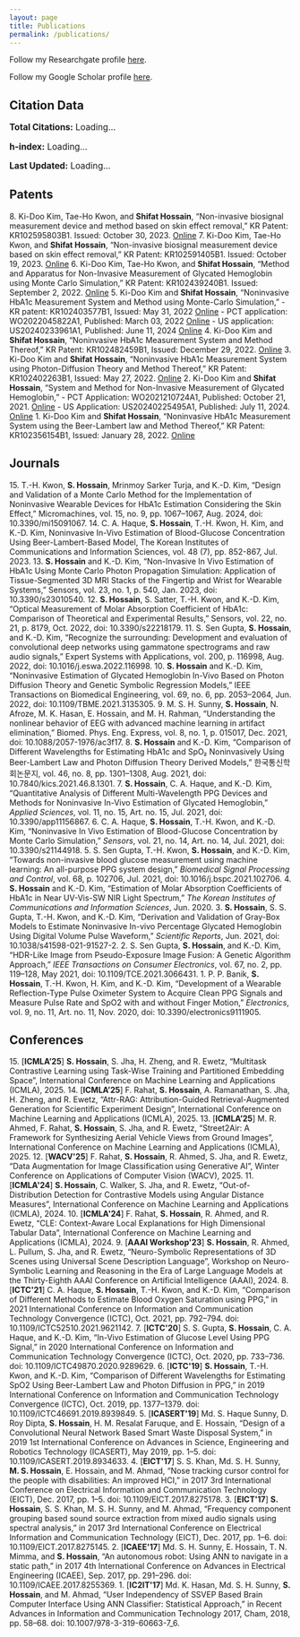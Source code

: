 ```yaml
---
layout: page
title: Publications
permalink: /publications/
---
```



<!-- # Publications -->
Follow my Researchgate profile [here](http://www.researchgate.net/profile/Shifat_Hossain).

Follow my Google Scholar profile [here](https://scholar.google.com/citations?user=p-dnT8MAAAAJ&hl=en).

<!-- <script src="https://ajax.googleapis.com/ajax/libs/jquery/3.6.4/jquery.min.js"></script> -->


<!-- <div id='temp'></div>
<script>
    $.getJSON("http://cse.bth.se/~fer/googlescholar-api/googlescholar.php?user=p-dnT8MAAAAJ",function(data){

    });
</script> -->

<script data-goatcounter="https://shifathsn.goatcounter.com/count" async src="https://gc.zgo.at/count.js"></script>

## Citation Data

<div id="metrics" style="font-size: 1.1em; margin-bottom: 1em;">
  <p><strong>Total Citations:</strong> <span id="totalCitations">Loading...</span></p>
  <p><strong>h-index:</strong> <span id="hIndex">Loading...</span></p>
  <p><strong>Last Updated:</strong> <span id="lastUpdated">Loading...</span></p>
</div>

<div style="width: 100%; max-width: 600px;">
  <canvas id="citationsChart"></canvas>
</div>

<script src="https://cdn.jsdelivr.net/npm/chart.js"></script>
<script>
  const API_URL = "https://prinetapi.mooo.com/api/citations";

  fetch(API_URL)
    .then(res => res.json())
    .then(data => {
      // Set citation metrics
      const citationCounts = Object.values(data.citations);
      const years = Object.keys(data.citations);

      const total = citationCounts.reduce((a, b) => a + b, 0);
      document.getElementById("totalCitations").textContent = total;
      document.getElementById("hIndex").textContent = data.h_index;
      document.getElementById("lastUpdated").textContent = new Date(data.last_updated).toLocaleString();

      // Render Chart
      const ctx = document.getElementById('citationsChart').getContext('2d');
      new Chart(ctx, {
        type: 'bar',
        data: {
          labels: years,
          datasets: [{
            label: 'Citations per Year',
            data: citationCounts,
            backgroundColor: 'rgba(100, 100, 100, 0.8)',
            borderColor: 'rgba(50, 50, 50, 1)',
            borderWidth: 1
          }]
        },
        options: {
          responsive: true,
          scales: {
            y: {
              beginAtZero: true,
              ticks: {
                precision: 0
              }
            }
          },
          plugins: {
            legend: {
              display: false
            }
          }
        }
      });
    })
    .catch(err => {
      document.getElementById("metrics").innerHTML =
        "<p style='color:red;'>Failed to load citation data. Please check if the API server is running.</p>";
      document.getElementById("citationsChart").outerHTML = "";
      console.error("Error fetching data:", err);
    });
</script>



## Patents
8\.	Ki-Doo Kim, Tae-Ho Kwon, and **Shifat Hossain**, “Non-invasive biosignal measurement device and method based on skin effect removal,” KR Patent: KR102595803B1. Issued: October 30, 2023. [Online](https://patents.google.com/patent/KR102595803B1/en)
7\.	Ki-Doo Kim, Tae-Ho Kwon, and **Shifat Hossain**, “Non-invasive biosignal measurement device based on skin effect removal,” KR Patent: KR102591405B1. Issued: October 19, 2023. [Online](file:///s://patents.google.com/patent/KR102591405B1/en)
6\.	Ki-Doo Kim, Tae-Ho Kwon, and **Shifat Hossain**, “Method and Apparatus for Non-Invasive Measurement of Glycated Hemoglobin using Monte Carlo Simulation,” KR Patent: KR102439240B1. Issued: September 2, 2022. [Online](https://patents.google.com/patent/KR102439240B1/en)
5\.	Ki-Doo Kim and **Shifat Hossain**, “Noninvasive HbA1c Measurement System and Method using Monte-Carlo Simulation,”
    - KR patent: KR102403577B1, Issued: May 31, 2022 [Online](https://patents.google.com/patent/KR102403577B1/en)
    - PCT application: WO2022045822A1, Published: March 03, 2022 [Online](https://patents.google.com/patent/WO2022045822A1/en)
    - US application: US20240233961A1, Published: June 11, 2024 [Online](https://patents.google.com/patent/US20240233961A1/en)
4\. Ki-Doo Kim and **Shifat Hossain**, “Noninvasive HbA1c Measurement System and Method Thereof,” KR Patent: KR102482459B1, Issued: December 29, 2022. [Online](https://patents.google.com/patent/KR102482459B1/en)
3\. Ki-Doo Kim and **Shifat Hossain**, “Noninvasive HbA1c Measurement System using Photon-Diffusion Theory and Method Thereof,” KR Patent: KR102402263B1, Issued: May 27, 2022. [Online](https://patents.google.com/patent/KR102402263B1/en)
2\. Ki-Doo Kim and **Shifat Hossain**, “System and Method for Non-Invasive Measurement of Glycated Hemoglobin,”
    - PCT Application: WO2021210724A1, Published: October 21, 2021. [Online](https://patents.google.com/patent/WO2021210724A1/en)
    - US Application: US20240225495A1, Published: July 11, 2024. [Online](https://patents.google.com/patent/US20240225495A1/en)
1\. Ki-Doo Kim and **Shifat Hossain**, “Noninvasive HbA1c Measurement System using the Beer-Lambert law and Method Thereof,” KR Patent: KR102356154B1, Issued: January 28, 2022. [Online](https://patents.google.com/patent/KR102356154B1/en)


## Journals
15\. T.-H. Kwon, **S. Hossain**, Mrinmoy Sarker Turja, and K.-D. Kim, “Design and Validation of a Monte Carlo Method for the Implementation of Noninvasive Wearable Devices for HbA1c Estimation Considering the Skin Effect,” Micromachines, vol. 15, no. 9, pp. 1067–1067, Aug. 2024, doi: 10.3390/mi15091067.
14\. C. A. Haque, **S. Hossain**, T.-H. Kwon, H. Kim, and K.-D. Kim, Noninvasive In-Vivo Estimation of Blood-Glucose Concentration Using Beer-Lambert-Based Model, The Korean Institutes of Communications and Information Sciences, vol. 48 (7), pp. 852-867, Jul. 2023.
13\. **S. Hossain** and K.-D. Kim, “Non-Invasive In Vivo Estimation of HbA1c Using Monte Carlo Photon Propagation Simulation: Application of Tissue-Segmented 3D MRI Stacks of the Fingertip and Wrist for Wearable Systems,” Sensors, vol. 23, no. 1, p. 540, Jan. 2023, doi: 10.3390/s23010540.
12\. **S. Hossain**, S. Satter, T.-H. Kwon, and K.-D. Kim, “Optical Measurement of Molar Absorption Coefficient of HbA1c: Comparison of Theoretical and Experimental Results,” Sensors, vol. 22, no. 21, p. 8179, Oct. 2022, doi: 10.3390/s22218179.
11\. S. Sen Gupta, **S. Hossain**, and K.-D. Kim, “Recognize the surrounding: Development and evaluation of convolutional deep networks using gammatone spectrograms and raw audio signals,” Expert Systems with Applications, vol. 200, p. 116998, Aug. 2022, doi: 10.1016/j.eswa.2022.116998.
10\.	**S. Hossain** and K.-D. Kim, “Noninvasive Estimation of Glycated Hemoglobin In-Vivo Based on Photon Diffusion Theory and Genetic Symbolic Regression Models,” IEEE Transactions on Biomedical Engineering, vol. 69, no. 6, pp. 2053–2064, Jun. 2022, doi: 10.1109/TBME.2021.3135305.
9\.  M. S. H. Sunny, **S. Hossain**, N. Afroze, M. K. Hasan, E. Hossain, and M. H. Rahman, “Understanding the nonlinear behavior of EEG with advanced machine learning in artifact elimination,” Biomed. Phys. Eng. Express, vol. 8, no. 1, p. 015017, Dec. 2021, doi: 10.1088/2057-1976/ac3f17.
8\.  **S. Hossain** and K.-D. Kim, “Comparison of Different Wavelengths for Estimating HbA1c and SpO₂ Noninvasively Using Beer-Lambert Law and Photon Diffusion Theory Derived Models,” 한국통신학회논문지, vol. 46, no. 8, pp. 1301–1308, Aug. 2021, doi: 10.7840/kics.2021.46.8.1301.
7\.  **S. Hossain**, C. A. Haque, and K.-D. Kim, “Quantitative Analysis of Different Multi-Wavelength PPG Devices and Methods for Noninvasive In-Vivo Estimation of Glycated Hemoglobin,” *Applied Sciences*, vol. 11, no. 15, Art. no. 15, Jul. 2021, doi: 10.3390/app11156867.
6\.	C. A. Haque, **S. Hossain**, T.-H. Kwon, and K.-D. Kim, “Noninvasive In Vivo Estimation of Blood-Glucose Concentration by Monte Carlo Simulation,” *Sensors*, vol. 21, no. 14, Art. no. 14, Jul. 2021, doi: 10.3390/s21144918.
5\.	S. Sen Gupta, T.-H. Kwon, **S. Hossain**, and K.-D. Kim, “Towards non-invasive blood glucose measurement using machine learning: An all-purpose PPG system design,” *Biomedical Signal Processing and Control*, vol. 68, p. 102706, Jul. 2021, doi: 10.1016/j.bspc.2021.102706.
4\.	**S. Hossain** and K.-D. Kim, “Estimation of Molar Absorption Coefficients of HbA1c in Near UV-Vis-SW NIR Light Spectrum,” *The Korean Institutes of Communications and Information Sciences*, Jun. 2020.
3\.	**S. Hossain**, S. S. Gupta, T.-H. Kwon, and K.-D. Kim, “Derivation and Validation of Gray-Box Models to Estimate Noninvasive In-vivo Percentage Glycated Hemoglobin Using Digital Volume Pulse Waveform,” *Scientific Reports*, Jun. 2021, doi: 10.1038/s41598-021-91527-2.
2\.	S. Sen Gupta, **S. Hossain**, and K.-D. Kim, “HDR-Like Image from Pseudo-Exposure Image Fusion: A Genetic Algorithm Approach,” *IEEE Transactions on Consumer Electronics*, vol. 67, no. 2, pp. 119–128, May 2021, doi: 10.1109/TCE.2021.3066431.
1\.	P. P. Banik, **S. Hossain**, T.-H. Kwon, H. Kim, and K.-D. Kim, “Development of a Wearable Reflection-Type Pulse Oximeter System to Acquire Clean PPG Signals and Measure Pulse Rate and SpO2 with and without Finger Motion,” *Electronics*, vol. 9, no. 11, Art. no. 11, Nov. 2020, doi: 10.3390/electronics9111905.



## Conferences

15\.  [**ICMLA’25**] **S. Hossain**, S. Jha, H. Zheng, and R. Ewetz, “Multitask Contrastive Learning using Task-Wise Training and Partitioned Embedding Space”, International Conference on Machine Learning and Applications (ICMLA), 2025.
14\.  [**ICMLA’25**] F. Rahat, **S. Hossain**, A. Ramanathan, S. Jha, H. Zheng, and R. Ewetz, “Attr-RAG: Attribution-Guided Retrieval-Augmented Generation for Scientific Experiment Design”, International Conference on Machine Learning and Applications (ICMLA), 2025.
13\.  [**ICMLA’25**] M. R. Ahmed, F. Rahat, **S. Hossain**, S. Jha, and R. Ewetz, “Street2Air: A Framework for Synthesizing Aerial Vehicle Views from Ground Images”, International Conference on Machine Learning and Applications (ICMLA), 2025.
12\.  [**WACV'25**] F. Rahat, **S. Hossain**, R. Ahmed, S. Jha, and R. Ewetz, “Data Augmentation for Image Classification using Generative AI”, Winter Conference on Applications of Computer Vision (WACV), 2025.
11\.  [**ICMLA'24**] **S. Hossain**, C. Walker, S. Jha, and R. Ewetz, “Out-of-Distribution Detection for Contrastive Models using Angular Distance Measures”, International Conference on Machine Learning and Applications (ICMLA), 2024.
10\.  [**ICMLA'24**] F. Rahat, **S. Hossain**, R. Ahmed, and R. Ewetz, “CLE: Context-Aware Local Explanations for High Dimensional Tabular Data”, International Conference on Machine Learning and Applications (ICMLA), 2024.
9\.  [**AAAI Workshop'23**] **S. Hossain**, R. Ahmed, L. Pullum, S. Jha, and R. Ewetz, “Neuro-Symbolic Representations of 3D Scenes using Universal Scene Description Language”, Workshop on Neuro-Symbolic Learning and Reasoning in the Era of Large Language Models at the Thirty-Eighth AAAI Conference on Artificial Intelligence (AAAI), 2024.
8\.  [**ICTC'21**] C. A. Haque, **S. Hossain**, T.-H. Kwon, and K.-D. Kim, “Comparison of Different Methods to Estimate Blood Oxygen Saturation using PPG,” in 2021 International Conference on Information and Communication Technology Convergence (ICTC), Oct. 2021, pp. 792–794. doi: 10.1109/ICTC52510.2021.9621142.
7\.	[**ICTC'20**] S. S. Gupta, **S. Hossain**, C. A. Haque, and K.-D. Kim, “In-Vivo Estimation of Glucose Level Using PPG Signal,” in 2020 International Conference on Information and Communication Technology Convergence (ICTC), Oct. 2020, pp. 733–736. doi: 10.1109/ICTC49870.2020.9289629.
6\.	[**ICTC'19**] **S. Hossain**, T.-H. Kwon, and K.-D. Kim, “Comparison of Different Wavelengths for Estimating SpO2 Using Beer-Lambert Law and Photon Diffusion in PPG,” in 2019 International Conference on Information and Communication Technology Convergence (ICTC), Oct. 2019, pp. 1377–1379. doi: 10.1109/ICTC46691.2019.8939849.
5\.	[**ICASERT'19**] Md. S. Haque Sunny, D. Roy Dipta, **S. Hossain**, H. M. Resalat Faruque, and E. Hossain, “Design of a Convolutional Neural Network Based Smart Waste Disposal System,” in 2019 1st International Conference on Advances in Science, Engineering and Robotics Technology (ICASERT), May 2019, pp. 1–5. doi: 10.1109/ICASERT.2019.8934633.
4\.	[**EICT'17**] S. S. Khan, Md. S. H. Sunny, **M. S. Hossain**, E. Hossain, and M. Ahmad, “Nose tracking cursor control for the people with disabilities: An improved HCI,” in 2017 3rd International Conference on Electrical Information and Communication Technology (EICT), Dec. 2017, pp. 1–5. doi: 10.1109/EICT.2017.8275178.
3\.	[**EICT'17**] **S. Hossain**, S. S. Khan, M. S. H. Sunny, and M. Ahmad, “Frequency component grouping based sound source extraction from mixed audio signals using spectral analysis,” in 2017 3rd International Conference on Electrical Information and Communication Technology (EICT), Dec. 2017, pp. 1–6. doi: 10.1109/EICT.2017.8275145.
2\.	[**ICAEE'17**] Md. S. H. Sunny, E. Hossain, T. N. Mimma, and **S. Hossain**, “An autonomous robot: Using ANN to navigate in a static path,” in 2017 4th International Conference on Advances in Electrical Engineering (ICAEE), Sep. 2017, pp. 291–296. doi: 10.1109/ICAEE.2017.8255369.
1\.	[**IC2IT'17**] Md. K. Hasan, Md. S. H. Sunny, **S. Hossain**, and M. Ahmad, “User Independency of SSVEP Based Brain Computer Interface Using ANN Classifier: Statistical Approach,” in Recent Advances in Information and Communication Technology 2017, Cham, 2018, pp. 58–68. doi: 10.1007/978-3-319-60663-7_6.


